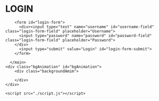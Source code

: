 <!DOCTYPE html>
<html lang="en">
<head>
    <meta charset="UTF-8">
    <meta http-equiv="X-UA-Compatible" content="IE=edge">
    <meta name="viewport" content="width=device-width, initial-scale=1.0">
    <title> AEE-Project </title>
    <link rel="stylesheet" href="style.css">
</head>
<body>
    <main id="main-holder">
        <h1 id="login-header">LOGIN</h1>

        
        <form id="login-form">
          <div><input type="text" name="username" id="username-field" class="login-form-field" placeholder="Username">
          <input type="password" name="password" id="password-field" class="login-form-field" placeholder="Password">
        </div>
          <input type="submit" value="Login" id="login-form-submit">
        </form>
      
      </main>
    <div class="bgAnimation" id="bgAnimation">
        <div class="backgroundAmim">
            
        </div>
    </div>
 
    <script src="./script.js"></script>
</body>
</html>
